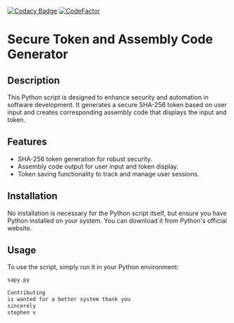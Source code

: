[![Codacy Badge](https://api.codacy.com/project/badge/Grade/1e067217b82a45f29f7ed4d78b595e02)](https://app.codacy.com/gh/Stephenv121/Sapy.py?utm_source=github.com&utm_medium=referral&utm_content=Stephenv121/Sapy.py&utm_campaign=Badge_Grade)
[![CodeFactor](https://www.codefactor.io/repository/github/stephenv121/sapy.py/badge)](https://www.codefactor.io/repository/github/stephenv121/sapy.py)

# Secure Token and Assembly Code Generator

## Description
This Python script is designed to enhance security and automation in software development. It generates a secure SHA-256 token based on user input and creates corresponding assembly code that displays the input and token.

## Features
- SHA-256 token generation for robust security.
- Assembly code output for user input and token display.
- Token saving functionality to track and manage user sessions.

## Installation
No installation is necessary for the Python script itself, but ensure you have Python installed on your system. You can download it from Python's official website.

## Usage
To use the script, simply run it in your Python environment:
```bash
sapy.py

Contributing
is wanted for a better system thank you
sincerely
stephen v




